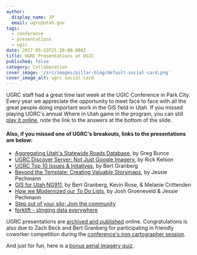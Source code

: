 ```yaml
---
author:
  display_name: JP
  email: ugrc@utah.gov
tags:
  - conference
  - presentations
  - ugic
date: 2017-05-23T21:20:00.000Z
title: UGRC Presentations at UGIC
published: false
category: Collaboration
cover_image: '/src/images/pillar-blog/default-social-card.png'
cover_image_alt: ugrc social card
---
```


UGRC staff had a great time last week at the UGIC Conference in Park City. Every year we appreciate the opportunity to meet face to face with all the great people doing important work in the GIS field in Utah. If you missed playing UGRC's annual Where in Utah game in the program, you can still [play it online](https://docs.google.com/presentation/d/1Z7QlDokFa4pedUd210-DauqB5x3Be5Aco7JhLGdVc5s/edit?usp=sharing), note the link to the answers at the bottom of the slide.

#### Also, if you missed one of UGRC's breakouts, links to the presentations are below:

- [Aggregating Utah's Statewide Roads Database](https://docs.google.com/presentation/d/1G8Y8pDN4VXwESILtfs1MdM69Jkfl3XukPyOy1vxrbYM/edit?usp=sharing), by Greg Bunce
- [UGRC Discover Server: Not Just Google Imagery](https://docs.google.com/presentation/d/1Dw9gsHwITAcQU0Rh4uIol3-QnnTier21sRD6rTHEULQ/edit?usp=drive_open&ouid=0), by Rick Kelson
- [UGRC Top 10 Issues & Initatives](https://docs.google.com/presentation/d/14ZHq1B3rEf1xyU13T-9mP6AJ7njcfcjuZ1PNtWXRBfY/edit?usp=drive_open&ouid=0), by Bert Granberg
- [Beyond the Template: Creating Valuable Storymaps](https://docs.google.com/presentation/d/1tq4iNeFHuzZ7ZlpTOLZGfymlzjpa0VwySsb4XJ1wtvA/edit?usp=sharing), by Jessie Pechmann
- [GIS for Utah NG911](https://docs.google.com/presentation/d/14obhOgTXFGCxi1r3aQBCZnAAN3tz2snQv592vJZay78/edit?usp=sharing), by Bert Granberg, Kevin Rose, & Melanie Crittenden
- [How we Modernized our To Do Lists](https://docs.google.com/presentation/d/15z02TStTMsuHTMnAIwwwyN8Ka_pO85IDNrYJpKG6LoQ/edit?usp=drive_open&ouid=0), by Josh Groeneveld & Jessie Pechmann
- [Step out of your silo; Join the community](http://UGRC.github.io/Presentations/UGIC/2017/silo/#0)
- [forklift - slinging data everywhere](http://agrc.github.io/Presentations/UGIC/2017/forklift/#0)

UGRC presentations are [archived and published](http://agrc.github.io/Presentations/) online. Congratulations is also due to Zach Beck and Bert Granberg for participating in friendly coworker competition during the [conference's iron cartographer session](http://ugic.org/conference/congratulations-to-the-2017-map-gallery-winners/).

And just for fun, here is a [bonus aerial imagery quiz](https://www.geographyrealm.com/geo-quiz-name-the-human-activity-visible-from-space/).

